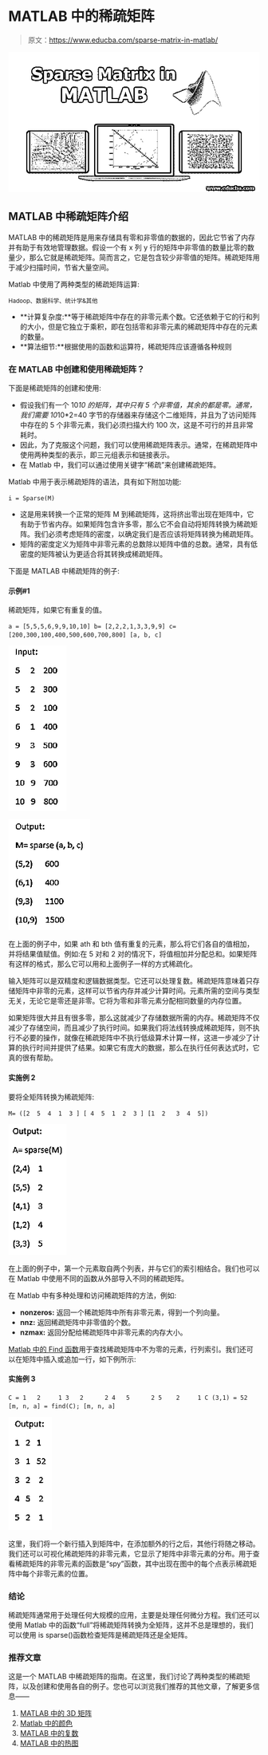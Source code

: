 # MATLAB 中的稀疏矩阵

> 原文：<https://www.educba.com/sparse-matrix-in-matlab/>

![Sparse Matrix in MATLAB](img/453ea5dc2596a323974d18e084e43f47.png)



## MATLAB 中稀疏矩阵介绍

MATLAB 中的稀疏矩阵是用来存储具有零和非零值的数据的，因此它节省了内存并有助于有效地管理数据。假设一个有 x 列 y 行的矩阵中非零值的数量比零的数量少，那么它就是稀疏矩阵。简而言之，它是包含较少非零值的矩阵。稀疏矩阵用于减少扫描时间，节省大量空间。

Matlab 中使用了两种类型的稀疏矩阵运算:

<small>Hadoop、数据科学、统计学&其他</small>

*   **计算复杂度:**等于稀疏矩阵中存在的非零元素个数。它还依赖于它的行和列的大小，但是它独立于乘积，即在包括零和非零元素的稀疏矩阵中存在的元素的数量。
*   **算法细节:**根据使用的函数和运算符，稀疏矩阵应该遵循各种规则

### 在 MATLAB 中创建和使用稀疏矩阵？

下面是稀疏矩阵的创建和使用:

*   假设我们有一个 10*10 的矩阵，其中只有 5 个非零值，其余的都是零。通常，我们需要 10*10*2=40 字节的存储器来存储这个二维矩阵，并且为了访问矩阵中存在的 5 个非零元素，我们必须扫描大约 100 次，这是不可行的并且非常耗时。
*   因此，为了克服这个问题，我们可以使用稀疏矩阵表示。通常，在稀疏矩阵中使用两种类型的表示，即三元组表示和链接表示。
*   在 Matlab 中，我们可以通过使用关键字“稀疏”来创建稀疏矩阵。

Matlab 中用于表示稀疏矩阵的语法，具有如下附加功能:

`i = Sparse(M)`

*   这是用来转换一个正常的矩阵 M 到稀疏矩阵，这将挤出零出现在矩阵中，它有助于节省内存。如果矩阵包含许多零，那么它不会自动将矩阵转换为稀疏矩阵。我们必须考虑矩阵的密度，以确定我们是否应该将矩阵转换为稀疏矩阵。
*   矩阵的密度定义为矩阵中非零元素的总数除以矩阵中值的总数。通常，具有低密度的矩阵被认为更适合将其转换成稀疏矩阵。

下面是 MATLAB 中稀疏矩阵的例子:

#### 示例#1

稀疏矩阵，如果它有重复的值。

`a = [5,5,5,6,9,9,10,10] b= [2,2,2,1,3,3,9,9] c= [200,300,100,400,500,600,700,800] [a, b, c]`

![Sparse Matrix](img/21372d9d8f75a901f1ecae6743500deb.png)



![Sparse Matrix](img/393f6d9f54374ccf19b62bfb9dd37a61.png)



在上面的例子中，如果 ath 和 bth 值有重复的元素，那么将它们各自的值相加，并将结果值赋值。例如:在 5 对和 2 对的情况下，将值相加并分配总和。如果矩阵有这样的格式，那么它可以用和上面例子一样的方式稀疏化。

输入矩阵可以是双精度和逻辑数据类型。它还可以处理复数。稀疏矩阵意味着只存储矩阵中非零的元素，这样可以节省内存并减少计算时间。元素所需的空间与类型无关，无论它是零还是非零。它将为零和非零元素分配相同数量的内存位置。

如果矩阵很大并且有很多零，那么这就减少了存储数据所需的内存。稀疏矩阵不仅减少了存储空间，而且减少了执行时间。如果我们将法线转换成稀疏矩阵，则不执行不必要的操作，就像在稀疏矩阵中不执行低级算术计算一样，这进一步减少了计算的执行时间并提供了结果。如果它有庞大的数据，那么在执行任何表达式时，它真的很有帮助。

#### 实施例 2

要将全矩阵转换为稀疏矩阵:

`M= ([2  5  4  1  3 ] [ 4  5  1  2  3 ] [1  2   3  4  5])`

![full matrix ](img/8bcfe94a85457c4284859444d599b879.png)



在上面的例子中，第一个元素取自两个列表，并与它们的索引相结合。我们也可以在 Matlab 中使用不同的函数从外部导入不同的稀疏矩阵。

在 Matlab 中有多种处理和访问稀疏矩阵的方法，例如:

*   **nonzeros:** 返回一个稀疏矩阵中所有非零元素，得到一个列向量。
*   **nnz:** 返回稀疏矩阵中非零值的个数。
*   **nzmax:** 返回分配给稀疏矩阵中非零元素的内存大小。

[Matlab 中的 Find 函数](https://www.educba.com/find-function-matlab/)用于查找稀疏矩阵中不为零的元素，行列索引。我们还可以在矩阵中插入或追加一行，如下例所示:

#### 实施例 3

`C = 1   2     1
3   2      2
4   5      2
5    2     1
C (3,1) = 52
[m, n, a] = find(C);
[m, n, a]`

![additional row in a matrix ](img/27b0039bdb2791e7bebf9af9bfbccfb9.png)



这里，我们将一个新行插入到矩阵中，在添加额外的行之后，其他行将随之移动。我们还可以可视化稀疏矩阵的非零元素，它显示了矩阵中非零元素的分布。用于查看稀疏矩阵的非零元素的函数是“spy”函数，其中出现在图中的每个点表示稀疏矩阵中每个非零元素的位置。

### 结论

稀疏矩阵通常用于处理任何大规模的应用，主要是处理任何微分方程。我们还可以使用 Matlab 中的函数“full”将稀疏矩阵转换为全矩阵，这并不总是理想的，我们可以使用 is sparse()函数检查矩阵是稀疏矩阵还是全矩阵。

### 推荐文章

这是一个 MATLAB 中稀疏矩阵的指南。在这里，我们讨论了两种类型的稀疏矩阵，以及创建和使用各自的例子。您也可以浏览我们推荐的其他文章，了解更多信息——

1.  [MATLAB 中的 3D 矩阵](https://www.educba.com/3d-matrix-in-matlab/)
2.  [Matlab 中的颜色](https://www.educba.com/colors-in-matlab/)
3.  [MATLAB 中的复数](https://www.educba.com/complex-numbers-in-matlab/)
4.  [MATLAB 中的热图](https://www.educba.com/heatmap-in-matlab/)





